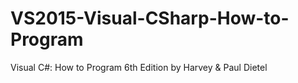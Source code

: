 # VS2015-Visual-CSharp-How-to-Program
Visual C#: How to Program 6th Edition by Harvey &amp; Paul Dietel
